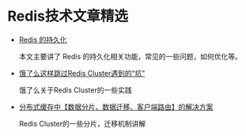 # Redis技术文章精选

 * [Redis 的持久化][1]
  
   本文主要讲了 Redis 的持久化相关功能，常见的一些问题，如何优化等。
   
 * [饿了么这样跳过Redis Cluster遇到的“坑”][3]
   
   饿了么关于Redis Cluster的一些实践
   
 * [分布式缓存中【数据分片、数据迁移、客户端路由】的解决方案][3]
  
   Redis Cluster的一些分片，迁移机制讲解
  
  
  [1]: https://mp.weixin.qq.com/s?__biz=MzA3MTUzOTcxOQ==&mid=2452965797&idx=1&sn=dc1cc6dad0d589148d5d6147705cfc38
  [2]: https://blog.csdn.net/enmotech/article/details/82504264
  [3]: https://mp.weixin.qq.com/s/tMsQryUhBJsPUFVYgpVJ3w